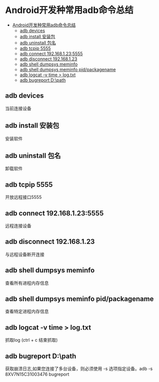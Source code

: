 # Android开发种常用adb命令总结

<!-- TOC -->

- [Android开发种常用adb命令总结](#android开发种常用adb命令总结)
    - [adb devices](#adb-devices)
    - [adb install 安装包](#adb-install-安装包)
    - [adb uninstall 包名](#adb-uninstall-包名)
    - [adb tcpip 5555](#adb-tcpip-5555)
    - [adb connect 192.168.1.23:5555](#adb-connect-1921681235555)
    - [adb disconnect 192.168.1.23](#adb-disconnect-192168123)
    - [adb shell dumpsys meminfo](#adb-shell-dumpsys-meminfo)
    - [adb shell dumpsys meminfo pid/packagename](#adb-shell-dumpsys-meminfo-pidpackagename)
    - [adb logcat -v time > log.txt](#adb-logcat--v-time--logtxt)
    - [adb bugreport D:\path](#adb-bugreport-d\path)

<!-- /TOC -->

## adb devices

当前连接设备

## adb install 安装包

安装软件

## adb uninstall 包名

卸载软件

## adb tcpip 5555

开放远程接口5555

## adb connect 192.168.1.23:5555

远程连接设备

## adb disconnect 192.168.1.23

与远程设备断开连接

## adb shell dumpsys meminfo

查看所有进程内存信息

## adb shell dumpsys meminfo pid/packagename

查看特定进程内存信息

## adb logcat -v time > log.txt

抓取log (ctrl + c 结束抓取)

## adb bugreport D:\path

获取崩溃日志,如果您连接了多台设备，则必须使用 -s 选项指定设备。adb -s 8XV7N15C31003476 bugreport